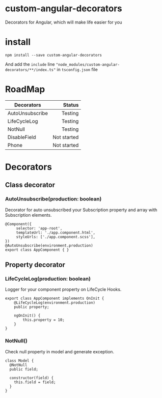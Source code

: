 # custom-angular-decorators
Decorators for Angular, which will make life easier for you

# install
`npm install --save custom-angular-decorators`
   
And add the `include` line `"node_modules/custom-angular-decorators/**/index.ts"` in `tsconfig.json` file

# RoadMap

 | Decorators      | Status      |    
 | -------------   | -----------:|
 | AutoUnsubscribe | Testing     |
 | LifeCycleLog    | Testing     |
 | NotNull         | Testing     |
 | DisableField    | Not started |
 | Phone           | Not started |


# Decorators

## Class decorator
### AutoUnsubscribe(production: boolean)
Decorator for auto unsubscribed your Subscription property and array with Subscription elements.
```
@Component({
     selector: 'app-root',
     templateUrl: './app.component.html',
     styleUrls: ['./app.component.scss'],
})
@AutoUnsubscribe(environment.production)
export class AppComponent { }
```  


## Property decorator
### LifeCycleLog(production: boolean)
Logger for your component property on LifeCycle Hooks.  

```
export class AppComponent implements OnInit {
    @LifeCycleLog(environment.production)
    public property;
    
    ngOnInit() {
        this.property = 10;
    }
}
```

### NotNull()
Check null property in model and generate exception.

```
class Model {
  @NotNull
  public field;

  constructor(field) {
    this.field = field;
  }
}
```